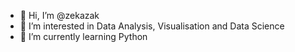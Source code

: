 - 👋 Hi, I’m @zekazak
- 👀 I’m interested in Data Analysis, Visualisation and Data Science
- 🌱 I’m currently learning Python


<!---
zekazak/zekazak is a ✨ special ✨ repository because its `README.md` (this file) appears on your GitHub profile.
You can click the Preview link to take a look at your changes.
--->

